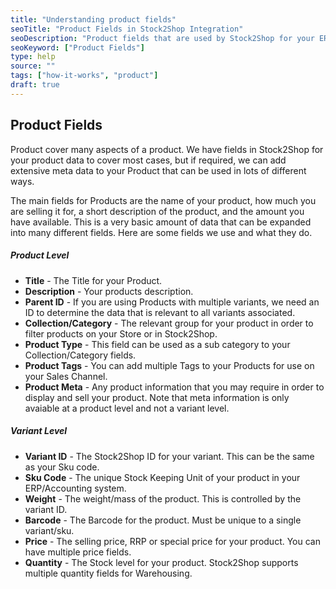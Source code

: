 ```yaml
---
title: "Understanding product fields"
seoTitle: "Product Fields in Stock2Shop Integration"
seoDescription: "Product fields that are used by Stock2Shop for your ERP / Accounting Integration"
seoKeyword: ["Product Fields"]
type: help
source: ""
tags: ["how-it-works", "product"]
draft: true
---
```



## Product Fields
Product cover many aspects of a product. We have fields in Stock2Shop for your product data to cover most cases, but 
if required, we can add extensive meta data to your Product that can be used in lots of different ways. 

The main fields for Products are the name of your product, how much you are selling it for, a short description of the
product, and the amount you have available. This is a very basic amount of data that can be expanded into many different
fields. Here are some fields we use and what they do.
##### Product Level
- **Title** - The Title for your Product.
- **Description** - Your products description.
- **Parent ID** - If you are using Products with multiple variants, we need an ID to determine the data that is relevant
  to all variants associated.
- **Collection/Category** - The relevant group for your product in order to filter products on your Store or in Stock2Shop. 
- **Product Type** - This field can be used as a sub category to your Collection/Category fields.
- **Product Tags** - You can add multiple Tags to your Products for use on your Sales Channel.
- **Product Meta** - Any product information that you may require in order to display and sell your product. Note that meta information is only avaiable at a product level and not a variant level.
##### Variant Level
- **Variant ID** - The Stock2Shop ID for your variant. This can be the same as your Sku code.
- **Sku Code** - The unique Stock Keeping Unit of your product in your ERP/Accounting system.  
- **Weight** - The weight/mass of the product. This is controlled by the variant ID. 
- **Barcode** - The Barcode for the product. Must be unique to a single variant/sku.
- **Price** - The selling price, RRP or special price for your product. You can have multiple price fields.
- **Quantity** - The Stock level for your product. Stock2Shop supports multiple quantity fields for Warehousing.
